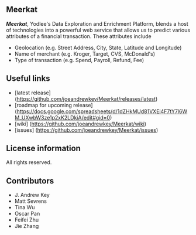 ## Meerkat

***Meerkat***, Yodlee's Data Exploration and Enrichment Platform, blends a host of technologies into a powerful web service that allows us to predict various attributes of a financial transaction.  These attributes include
* Geolocation (e.g. Street Address, City, State, Latitude and Longitude)
* Name of merchant (e.g. Kroger, Target, CVS, McDonald's)
* Type of transaction (e.g. Spend, Payroll, Refund, Fee)

## Useful links
* [latest release] (https://github.com/joeandrewkey/Meerkat/releases/latest)
* [roadmap for upcoming release] (https://docs.google.com/spreadsheets/d/1dZHkMUd81VXEi4F7tY7l6WM_UXwbW3ze1p2xK2LDkiA/edit#gid=0)
* [wiki] (https://github.com/joeandrewkey/Meerkat/wiki)
* [issues] (https://github.com/joeandrewkey/Meerkat/issues)

License information
-------------------
All rights reserved.

Contributors
------------
* J. Andrew Key
* Matt Sevrens
* Tina Wu
* Oscar Pan
* Feifei Zhu
* Jie Zhang
